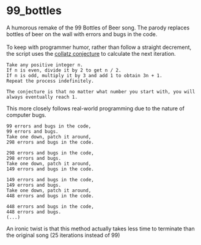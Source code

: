 # 99_bottles
A humorous remake of the 99 Bottles of Beer song. The parody replaces bottles of beer on the wall with errors and bugs in the code.
</br></br>
To keep with programmer humor, rather than follow a straight decrement, the script uses the [collatz conjecture](https://en.wikipedia.org/wiki/Collatz_conjecture) to calculate the next iteration.
```
Take any positive integer n. 
If n is even, divide it by 2 to get n / 2. 
If n is odd, multiply it by 3 and add 1 to obtain 3n + 1. 
Repeat the process indefinitely. 

The conjecture is that no matter what number you start with, you will always eventually reach 1. 
```
This more closely follows real-world programming due to the nature of computer bugs.
```
99 errors and bugs in the code,
99 errors and bugs.
Take one down, patch it around,
298 errors and bugs in the code.

298 errors and bugs in the code,
298 errors and bugs.
Take one down, patch it around,
149 errors and bugs in the code.

149 errors and bugs in the code,
149 errors and bugs.
Take one down, patch it around,
448 errors and bugs in the code.

448 errors and bugs in the code,
448 errors and bugs.
(...)
```
An ironic twist is that this method actually takes less time to terminate than the original song (25 iterations instead of 99)
